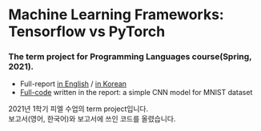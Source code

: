 # Machine Learning Frameworks: Tensorflow vs PyTorch
### The term project for Programming Languages course(Spring, 2021).
- Full-report <a href="">in English</a> / <a href="">in Korean</a><br>
- <a href="">Full-code</a> written in the report: a simple CNN model for MNIST dataset

2021년 1학기 피엘 수업의 term project입니다. <br>
보고서(영어, 한국어)와 보고서에 쓰인 코드를 올렸습니다.

